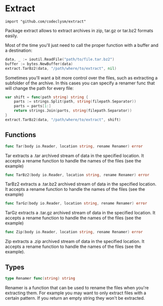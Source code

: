 Extract
=====================

    import "github.com/codeclysm/extract"

Package extract allows to extract archives in zip, tar.gz or tar.bz2 formats
easily.

Most of the time you'll just need to call the proper function with a buffer and
a destination:

```go
data, _ := ioutil.ReadFile("path/to/file.tar.bz2")
buffer := bytes.NewBuffer(data)
extract.TarBz2(data, "/path/where/to/extract", nil)
```

Sometimes you'll want a bit more control over the files, such as extracting a
subfolder of the archive. In this cases you can specify a renamer func that will
change the path for every file:

```go
var shift = func(path string) string {
    parts := strings.Split(path, string(filepath.Separator))
    parts = parts[1:]
    return strings.Join(parts, string(filepath.Separator))
}
extract.TarBz2(data, "/path/where/to/extract", shift)
```



Functions
---------


```go
func Tar(body io.Reader, location string, rename Renamer) error
```

Tar extracts a .tar archived stream of data in the specified location. It
accepts a rename function to handle the names of the files (see the example)


```go
func TarBz2(body io.Reader, location string, rename Renamer) error
```

TarBz2 extracts a .tar.bz2 archived stream of data in the specified location. It
accepts a rename function to handle the names of the files (see the example)


```go
func TarGz(body io.Reader, location string, rename Renamer) error
```

TarGz extracts a .tar.gz archived stream of data in the specified location. It
accepts a rename function to handle the names of the files (see the example)


```go
func Zip(body io.Reader, location string, rename Renamer) error
```

Zip extracts a .zip archived stream of data in the specified location. It
accepts a rename function to handle the names of the files (see the example).

Types
-----


```go
type Renamer func(string) string
```
Renamer is a function that can be used to rename the files when you're
extracting them. For example you may want to only extract files with a certain
pattern. If you return an empty string they won't be extracted.
